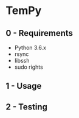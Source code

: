 TemPy
=============================

0 - Requirements
-----------------------------
* Python 3.6.x
* rsync
* libssh
* sudo rights


1 - Usage
-----------------------------


2 - Testing
-----------------------------
